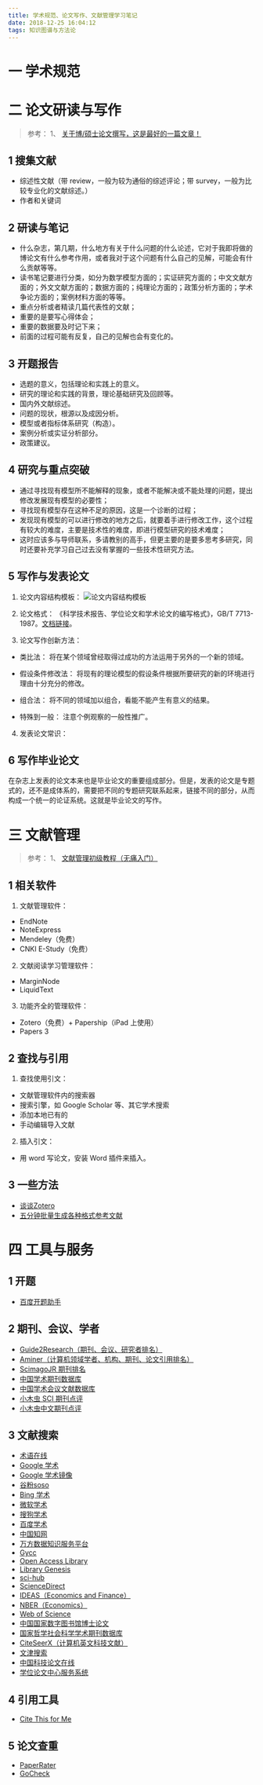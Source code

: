```yaml
---
title: 学术规范、论文写作、文献管理学习笔记
date: 2018-12-25 16:04:12
tags: 知识图谱与方法论
---
```

# 一 学术规范

# 二 论文研读与写作
> 参考：
1、 [关于博/硕士论文撰写，这是最好的一篇文章！](https://mp.weixin.qq.com/s?__biz=MzI4MzE0NzQzMg%3D%3D&idx=1&mid=2651705267&scene=21&sn=2d04bb1c45bca54515c0cbc9a1427f21)

## 1 搜集文献
- 综述性文献（带 review，一般为较为通俗的综述评论；带 survey，一般为比较专业化的文献综述。）
- 作者和关键词

## 2 研读与笔记
- 什么杂志，第几期，什么地方有关于什么问题的什么论述，它对于我即将做的博论文有什么参考作用，或者我对于这个问题有什么自己的见解，可能会有什么贡献等等。
- 读书笔记要进行分类，如分为数学模型方面的；实证研究方面的；中文文献方面的；外文文献方面的；数据方面的；纯理论方面的；政策分析方面的；学术争论方面的；案例材料方面的等等。
- 重点分析或者精读几篇代表性的文献；
- 重要的是要写心得体会；
- 重要的数据要及时记下来；
- 前面的过程可能有反复，自己的见解也会有变化的。

## 3 开题报告
- 选题的意义，包括理论和实践上的意义。
- 研究的理论和实践的背景，理论基础研究及回顾等。
- 国内外文献综述。
- 问题的现状，根源以及成因分析。
- 模型或者指标体系研究（构造）。
- 案例分析或实证分析部分。
- 政策建议。

## 4 研究与重点突破
- 通过寻找现有模型所不能解释的现象，或者不能解决或不能处理的问题，提出修改发展现有模型的必要性；
- 寻找现有模型存在这种不足的原因，这是一个诊断的过程；
- 发现现有模型的可以进行修改的地方之后，就要着手进行修改工作，这个过程有较大的难度，主要是技术性的难度，即进行模型研究的技术难度；
- 这时应该多与导师联系，多请教别的高手，但更主要的是要多思考多研究，同时还要补充学习自己过去没有掌握的一些技术性研究方法。

## 5 写作与发表论文
1. 论文内容结构模板：
![论文内容结构模板](图1.PNG)

2. 论文格式：
《科学技术报告、学位论文和学术论文的编写格式》，GB/T 7713-1987。[文档链接](http://vdisk.weibo.com/s/aHPmQ5p0MPJwj)。

3. 论文写作创新方法：
- 类比法：
将在某个领域曾经取得过成功的方法运用于另外的一个新的领域。

- 假设条件修改法：
将现有的理论模型的假设条件根据所要研究的新的环境进行理由十分充分的修改。

- 组合法：
将不同的领域加以组合，看能不能产生有意义的结果。

- 特殊到一般：
注意个例观察的一般性推广。

4. 发表论文常识：

## 6 写作毕业论文
在杂志上发表的论文本来也是毕业论文的重要组成部分。但是，发表的论文是专题式的，还不是成体系的，需要把不同的专题研究联系起来，链接不同的部分，从而构成一个统一的论证系统。这就是毕业论文的写作。

# 三 文献管理
> 参考：
1、 [文献管理初级教程（无痛入门）](https://sspai.com/post/48363)

## 1 相关软件
1. 文献管理软件：
- EndNote
- NoteExpress
- Mendeley（免费）
- CNKI E-Study（免费）

2. 文献阅读学习管理软件：
- MarginNode
- LiquidText

3. 功能齐全的管理软件：
- Zotero（免费）+ Papership（iPad 上使用）
- Papers 3

## 2 查找与引用
1. 查找使用引文：
- 文献管理软件内的搜索器
- 搜索引擎，如 Google Scholar 等、其它学术搜索
- 添加本地已有的
- 手动编辑导入文献

2. 插入引文：
- 用 word 写论文，安装 Word 插件来插入。

## 3 一些方法
- [谈谈Zotero](https://www.jianshu.com/p/6adcf5f528fe)
- [五分钟批量生成各种格式参考文献](https://mp.weixin.qq.com/s/j8Wuh0ReX_q-nngL2cOBGg)

# 四 工具与服务
## 1 开题
- [百度开题助手](http://xueshu.baidu.com/u/kaiti)

## 2 期刊、会议、学者
- [Guide2Research（期刊、会议、研究者排名）](http://www.guide2research.com/)
- [Aminer（计算机领域学者、机构、期刊、论文引用排名）](https://www.aminer.cn/)
- [ScimagoJR 期刊排名](https://www.scimagojr.com/index.php)
- [中国学术期刊数据库](http://www.wanfangdata.com.cn/perio/toIndex.do)
- [中国学术会议文献数据库](http://www.wanfangdata.com.cn/conf/load.do)
- [小木虫 SCI 期刊点评](http://muchong.com/bbs/journal.php)
- [小木虫中文期刊点评](http://muchong.com/bbs/journal_cn.php)

## 3 文献搜索
- [术语在线](http://www.termonline.cn/)
- [Google 学术](https://scholar.google.com/)
- [Google 学术镜像](http://ac.scmor.com/)
- [谷粉soso](https://gfsoso.99lb.net/)
- [Bing 学术](http://cn.bing.com/academic)
- [微软学术](https://academic.microsoft.com/)
- [搜狗学术](https://scholar.sogou.com/)
- [百度学术](https://xueshu.baidu.com/)
- [中国知网](http://www.cnki.net/)
- [万方数据知识服务平台](http://www.wanfangdata.com.cn/index.html)
- [Gycc](http://www.gycc.com/)
- [Open Access Library](http://www.oalib.com/)
- [Library Genesis](http://libgen.io/)
- [sci-hub](http://sci-hub.io/)
- [ScienceDirect](http://www.sciencedirect.com/)
- [IDEAS（Economics and Finance）](https://ideas.repec.org/)
- [NBER（Economics）](https://www.nber.org/)
- [Web of Science](https://www.webofknowledge.com)
- [中国国家数字图书馆博士论文](http://mylib.nlc.cn/web/guest/boshilunwen)
- [国家哲学社会科学学术期刊数据库](http://www.nssd.org/)
- [CiteSeerX（计算机英文科技文献）](http://citeseer.ist.psu.edu/index;jsessionid=584F499ABF432A89DCC62CB265A1BB21)
- [文津搜索](http://find.nlc.cn/)
- [中国科技论文在线](http://www.paper.edu.cn/)
- [学位论文中心服务系统](http://etd.calis.edu.cn/)

## 4 引用工具
- [Cite This for Me](http://www.citethisforme.com/)

## 5 论文查重
- [PaperRater](http://www.paperrater.net/)
- [GoCheck](http://www.gocheck.net/)